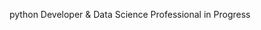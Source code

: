 python Developer & Data Science Professional in Progress

<!---
Ayush231002/Ayush231002 is a ✨ special ✨ repository because its `README.md` (this file) appears on your GitHub profile.
You can click the Preview link to take a look at your changes.
--->
